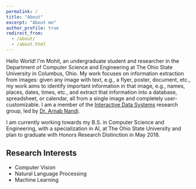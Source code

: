 ```yaml
---
permalink: /
title: "About"
excerpt: "About me"
author_profile: true
redirect_from: 
  - /about/
  - /about.html
---
```


Hello World! I'm Mohit, an undergraduate student and researcher in the Department of Computer Science and Engineering at The Ohio State University in Columbus, Ohio. My work focuses on information extraction from images: given any image with text, e.g., a flyer, poster, document, etc., my work aims to identify important information in that image, e.g., names, places, dates, times, etc., and extract that information into a database, spreadsheet, or calendar, all from a single image and completely user-customizable. I am a member of the [Interactive Data Systems](interact.osu.edu) research group, led by [Dr. Arnab Nandi](www.arnab.org).

I am currently working towards my B.S. in Computer Science and Engineering, with a specialization in AI, at The Ohio State University and plan to graduate with Honors Research Distinction in May 2018.

Research Interests
----
- Computer Vision
- Natural Language Processing
- Machine Learning
